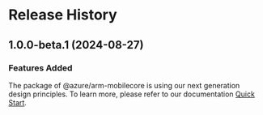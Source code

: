 # Release History
    
## 1.0.0-beta.1 (2024-08-27)

### Features Added

The package of @azure/arm-mobilecore is using our next generation design principles. To learn more, please refer to our documentation [Quick Start](https://aka.ms/azsdk/js/mgmt/quickstart).
